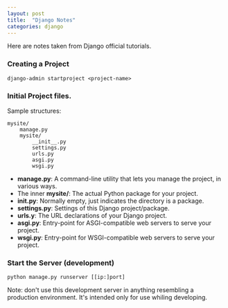 ```yaml
---
layout: post
title:  "Django Notes"
categories: django
---
```


Here are notes taken from Django official tutorials.

### Creating a Project
```
django-admin startproject <project-name>
```
### Initial Project files.
Sample structures:
```
mysite/
    manage.py
    mysite/
        __init__.py
        settings.py
        urls.py
        asgi.py
        wsgi.py
```
* **manage.py**: A command-line utility that lets you manage the project, in various ways.
* The inner **mysite/**: The actual Python package for your project.
* **__init__.py**: Normally empty, just indicates the directory is a package.
* **settings.py**: Settings of this Django project/package.
* **urls.y**: The URL declarations of your Django project.
* **asgi.py**: Entry-point for ASGI-compatible web servers to serve your project.
* **wsgi.py**: Entry-point for WSGI-compatible web servers to serve your project.

### Start the Server (development)
```
python manage.py runserver [[ip:]port]
```
Note: don't use this development server in anything resembling a production environment. It's intended only for use whiling developing.

